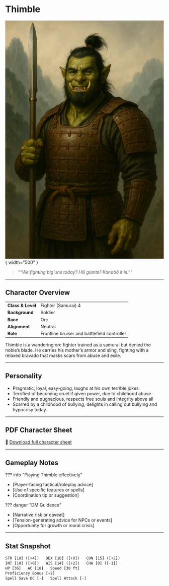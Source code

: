 # Thimble

![Thimble](assets/thimble.png){ width="500" }

> *"“We fighting big’uns today? Hill giants? Kanabō it is.”"*

---

## Character Overview

|                   |                                      |
| ----------------- | ------------------------------------ |
| **Class & Level** | Fighter (Samurai) 4           |
| **Background**    | Soldier                         |
| **Race**          | Orc                               |
| **Alignment**     | Neutral                          |
| **Role**          | Frontline bruiser and battlefield controller                 |

Thimble is a wandering orc fighter trained as a samurai but denied the noble’s blade. He carries his mother’s armor and sling, fighting with a relaxed bravado that masks scars from abuse and exile.

---

## Personality

* Pragmatic, loyal, easy-going, laughs at his own terrible jokes
* Terrified of becoming cruel if given power, due to childhood abuse
* Friendly and pugnacious, respects free souls and integrity above all
* Scarred by a childhood of bullying, delights in calling out bullying and hypocrisy today

---

## PDF Character Sheet

📄 [Download full character sheet](assets/thimble.pdf)

---

## Gameplay Notes

??? info "Playing Thimble effectively"
- [Player-facing tactical/roleplay advice]
- [Use of specific features or spells]
- [Coordination tip or suggestion]

??? danger "DM Guidance"
- [Narrative risk or caveat]
- [Tension-generating advice for NPCs or events]
- [Opportunity for growth or moral crisis]

---

## Stat Snapshot

```text
STR [18] ([+4])   DEX [10] ([+0])   CON [15] ([+2])
INT [10] ([+0])   WIS [14] ([+2])   CHA [8] ([-1])
HP [36]   AC [18]   Speed [30 ft]
Proficiency Bonus [+2]
Spell Save DC [-]   Spell Attack [-]
